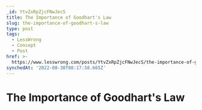```yaml
---
_id: YtvZxRpZjcFNwJecS
title: The Importance of Goodhart's Law
slug: the-importance-of-goodhart-s-law
type: post
tags:
  - LessWrong
  - Concept
  - Post
href: >-
  https://www.lesswrong.com/posts/YtvZxRpZjcFNwJecS/the-importance-of-goodhart-s-law
synchedAt: '2022-08-30T08:17:58.665Z'
---
```

# The Importance of Goodhart's Law

